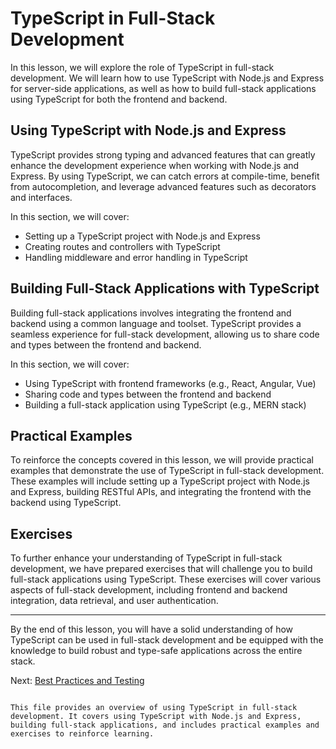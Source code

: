 # TypeScript in Full-Stack Development

In this lesson, we will explore the role of TypeScript in full-stack development. We will learn how to use TypeScript with Node.js and Express for server-side applications, as well as how to build full-stack applications using TypeScript for both the frontend and backend.

## Using TypeScript with Node.js and Express

TypeScript provides strong typing and advanced features that can greatly enhance the development experience when working with Node.js and Express. By using TypeScript, we can catch errors at compile-time, benefit from autocompletion, and leverage advanced features such as decorators and interfaces.

In this section, we will cover:

- Setting up a TypeScript project with Node.js and Express
- Creating routes and controllers with TypeScript
- Handling middleware and error handling in TypeScript

## Building Full-Stack Applications with TypeScript

Building full-stack applications involves integrating the frontend and backend using a common language and toolset. TypeScript provides a seamless experience for full-stack development, allowing us to share code and types between the frontend and backend.

In this section, we will cover:

- Using TypeScript with frontend frameworks (e.g., React, Angular, Vue)
- Sharing code and types between the frontend and backend
- Building a full-stack application using TypeScript (e.g., MERN stack)

## Practical Examples

To reinforce the concepts covered in this lesson, we will provide practical examples that demonstrate the use of TypeScript in full-stack development. These examples will include setting up a TypeScript project with Node.js and Express, building RESTful APIs, and integrating the frontend with the backend using TypeScript.

## Exercises

To further enhance your understanding of TypeScript in full-stack development, we have prepared exercises that will challenge you to build full-stack applications using TypeScript. These exercises will cover various aspects of full-stack development, including frontend and backend integration, data retrieval, and user authentication.

---

By the end of this lesson, you will have a solid understanding of how TypeScript can be used in full-stack development and be equipped with the knowledge to build robust and type-safe applications across the entire stack.

Next: [Best Practices and Testing](10_Best_Practices_and_Testing.md)
```

This file provides an overview of using TypeScript in full-stack development. It covers using TypeScript with Node.js and Express, building full-stack applications, and includes practical examples and exercises to reinforce learning.